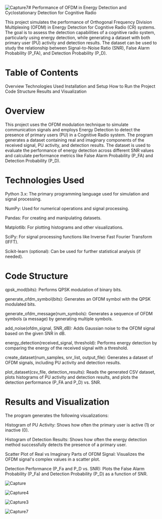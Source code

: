 ![Capture7](https://github.com/user-attachments/assets/0c6e714c-a94b-4200-a994-ca59b151f4ff)# Performance of OFDM in Energy Detection and Cyclostationary Detection for Cognitive Radio

This project simulates the performance of Orthogonal Frequency Division Multiplexing (OFDM) in Energy Detection for Cognitive Radio (CR) systems. The goal is to assess the detection capabilities of a cognitive radio system, particularly using energy detection, while generating a dataset with both primary user (PU) activity and detection results. The dataset can be used to study the relationship between Signal-to-Noise Ratio (SNR), False Alarm Probability (P_FA), and Detection Probability (P_D).

# Table of Contents

Overview
Technologies Used
Installation and Setup
How to Run the Project
Code Structure
Results and Visualization


# Overview

This project uses the OFDM modulation technique to simulate communication signals and employs Energy Detection to detect the presence of primary users (PU) in a Cognitive Radio system. The program generates a dataset containing real and imaginary components of the received signal, PU activity, and detection results.
The dataset is used to evaluate the performance of energy detection across different SNR values and calculate performance metrics like False Alarm Probability (P_FA) and Detection Probability (P_D).

# Technologies Used

Python 3.x: The primary programming language used for simulation and signal processing.

NumPy: Used for numerical operations and signal processing.

Pandas: For creating and manipulating datasets.

Matplotlib: For plotting histograms and other visualizations.

SciPy: For signal processing functions like Inverse Fast Fourier Transform (IFFT).

Scikit-learn (optional): Can be used for further statistical analysis (if needed).

# Code Structure

qpsk_mod(bits): Performs QPSK modulation of binary bits.

generate_ofdm_symbol(bits): Generates an OFDM symbol with the QPSK modulated bits.

generate_ofdm_message(num_symbols): Generates a sequence of OFDM symbols (a message) by generating multiple symbols.

add_noise(ofdm_signal, SNR_dB): Adds Gaussian noise to the OFDM signal based on the given SNR in dB.

energy_detection(received_signal, threshold): Performs energy detection by comparing the energy of the received signal with a threshold.

create_dataset(num_samples, snr_list, output_file): Generates a dataset of OFDM signals, including PU activity and detection results.

plot_dataset(csv_file, detection_results): Reads the generated CSV dataset, plots histograms of PU activity and detection results, and plots the detection performance (P_FA and P_D) vs. SNR.

# Results and Visualization
The program generates the following visualizations:

Histogram of PU Activity: Shows how often the primary user is active (1) or inactive (0).

Histogram of Detection Results: Shows how often the energy detection method successfully detects the presence of a primary user.

Scatter Plot of Real vs Imaginary Parts of OFDM Signal: Visualizes the OFDM signal's complex values in a scatter plot.

Detection Performance (P_Fa and P_D vs. SNR): Plots the False Alarm Probability (P_Fa) and Detection Probability (P_D) as a function of SNR.

![Capture](https://github.com/user-attachments/assets/75457838-a5cb-41de-a5b1-12b88ca51d4b)

![Capture4](https://github.com/user-attachments/assets/d693bd7c-4e37-4ef4-98ea-a0115e032d8a)

![Capture3](https://github.com/user-attachments/assets/624ed2cf-f094-4043-a33c-14f8c9390473)

![Capture7](https://github.com/user-attachments/assets/9e380527-2590-4826-82f7-0b9b2ad61a3e)















